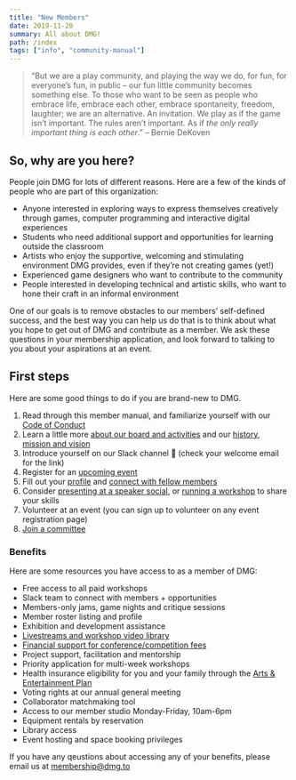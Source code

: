 ```yaml
---
title: "New Members"
date: 2019-11-20
summary: All about DMG!
path: /index
tags: ["info", "community-manual"]
---
```


> “But we are a play community, and playing the way we do, for fun, for everyone’s fun, in public – our fun little community becomes something else. To those who want to be seen as people who embrace life, embrace each other, embrace spontaneity, freedom, laughter; we are an alternative. An invitation. We play as if the game isn’t important. The rules aren’t important. As if _the only really important thing is each other_.” – Bernie DeKoven

## So, why are you here?

People join DMG for lots of different reasons. Here are a few of the kinds of people who are part of this organization:

- Anyone interested in exploring ways to express themselves creatively through games, computer programming and interactive digital experiences
- Students who need additional support and opportunities for learning outside the classroom
- Artists who enjoy the supportive, welcoming and stimulating environment DMG provides, even if they’re not creating games \(yet!\)
- Experienced game designers who want to contribute to the community
- People interested in developing technical and artistic skills, who want to hone their craft in an informal environment

One of our goals is to remove obstacles to our members’ self-defined success, and the best way you can help us do that is to think about what you hope to get out of DMG and contribute as a member. We ask these questions in your membership application, and look forward to talking to you about your aspirations at an event.

## First steps

Here are some good things to do if you are brand-new to DMG.

1. Read through this member manual, and familiarize yourself with our [Code of Conduct](https://manual.dmg.to/code-of-conduct)
2. Learn a little more [about our board and activities](https://dmg.to/about) and our [history, mission and vision](/manual/about-dmg/)
3. Introduce yourself on our Slack channel 👋 (check your welcome email for the link)
4. Register for an [upcoming event](https://dmg.to/events)
5. Fill out your [profile](https://dmg.to/members/profile/edit) and [connect with fellow members](https://dmg.to/members/social)
6. Consider [presenting at a speaker social](/manual/how-to-present-at-a-social/), or [running a workshop](https://dmg.to/applications/workshop-proposal) to share your skills
7. Volunteer at an event (you can sign up to volunteer on any event registration page)
8. [Join a committee](/tag/committees/)

### Benefits

Here are some resources you have access to as a member of DMG:

- Free access to all paid workshops
- Slack team to connect with members + opportunities
- Members-only jams, game nights and critique sessions
- Member roster listing and profile
- Exhibition and development assistance
- [Livestreams and workshop video library](https://dmg.to/members/bulletin)
- [Financial support for conference/competition fees](/manual/festival-fee-policy/)
- Project support, facilitation and mentorship
- Priority application for multi-week workshops
- Health insurance eligibility for you and your family through the [Arts & Entertainment Plan](https://www.aeplan.ca/guest)
- Voting rights at our annual general meeting
- Collaborator matchmaking tool
- Access to our member studio Monday-Friday, 10am-6pm
- Equipment rentals by reservation
- Library access
- Event hosting and space booking privileges

If you have any qeustions about accessing any of your benefits, please email us at [membership@dmg.to](mailto:membership@dmg.to)
